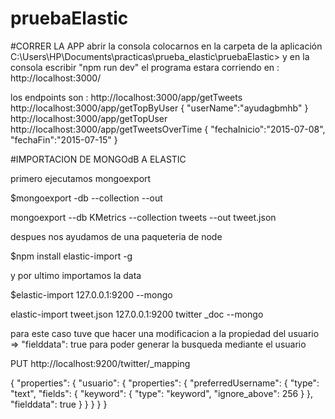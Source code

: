 # pruebaElastic
#CORRER LA APP
abrir la consola 
colocarnos en la carpeta de la aplicación
C:\Users\HP\Documents\practicas\prueba_elastic\pruebaElastic>
y en la consola escribir "npm run dev"
el programa estara corriendo en : http://localhost:3000/

los endpoints son :
http://localhost:3000/app/getTweets
http://localhost:3000/app/getTopByUser
{
	"userName":"ayudagbmhb"
}
http://localhost:3000/app/getTopUser
http://localhost:3000/app/getTweetsOverTime
{
	"fechaInicio":"2015-07-08",
	"fechaFin":"2015-07-15"
}


#IMPORTACION DE MONGOdB A ELASTIC 

primero ejecutamos mongoexport 

$mongoexport -db <nombreDB> --collection <nombreCollection> --out <ruta del archivo de salida>

mongoexport --db KMetrics --collection tweets --out tweet.json

despues nos ayudamos de una paqueteria de node

$npm install elastic-import -g

y por ultimo importamos la data 

$elastic-import <data> 127.0.0.1:9200 <index> <type> --mongo

elastic-import tweet.json 127.0.0.1:9200 twitter _doc --mongo

para este caso tuve que hacer una modificacion a la propiedad del usuario <preferredUsername> => "fielddata": true para poder generar la busqueda mediante el usuario 

PUT http://localhost:9200/twitter/_mapping

{
	"properties": {
	    "usuario": {
	        "properties": {
	            "preferredUsername": {
	               "type": "text",
                            "fields": {
                                "keyword": {
                                    "type": "keyword",
                                    "ignore_above": 256
                                }
                            },
                            "fielddata": true
	            }
	        }
	    }
  }
}
